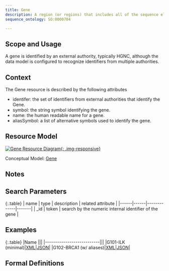 ```yaml
---
title: Gene
description: A region (or regions) that includes all of the sequence elements necessary to encode a functional transcript. A gene may include regulatory regions, transcribed regions and/or other functional sequence regions.
sequence_ontology: SO:0000704

---
```



Scope and Usage
---------------

A gene is identified by an external authority, typically HGNC, although the data model is configured to recognize identifiers from multiple authorities.

Context
-------

The Gene resource is described by the following attributes

* identifer: the set of identifiers from external authorities that identify the Gene.
* symbol: the string symbol identifying the gene.
* name: the human readable name for a gene.
* aliasSymbol: a list of alternative symbols used to identify the gene.

Resource Model
----------------

[![Gene Resource Diagram](/images/GeneResource.svg){: .img-responsive}](/images/GeneResource.svg)

Conceptual Model: [Gene](/allele/conceptual/gene/index.html#conceptual_model)
	
Notes
-----

Search Parameters
-----------------

{:.table}
| name | type | description | related attribute |
|------|------|-------------|-------|
| _id  | token | search by the numeric internal identifier of the gene | 


Examples
--------

{:.table}
|Name                       |||
|---------------------------|||
|G101-ILK (minimal)|[XML](/allele/implementation/examples/G101.html#xml)|[JSON](/allele/implementation/examples/G101.html#json)|
|G102-BRCA1 (w/ aliases)|[XML](/allele/implementation/examples/G102.html#xml)|[JSON](/allele/implementation/examples/G102.html#json)|

Formal Definitions
------------------
